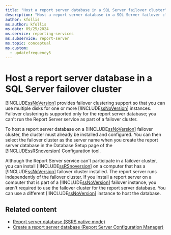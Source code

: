 ```yaml
---
title: "Host a report server database in a SQL Server failover cluster"
description: "Host a report server database in a SQL Server failover cluster"
author: kfollis
ms.author: kfollis
ms.date: 09/25/2024
ms.service: reporting-services
ms.subservice: report-server
ms.topic: conceptual
ms.custom:
  - updatefrequency5
---
```

# Host a report server database in a SQL Server failover cluster

  [!INCLUDE[ssNoVersion](../../includes/ssnoversion-md.md)] provides failover clustering support so that you can use multiple disks for one or more [!INCLUDE[ssNoVersion](../../includes/ssnoversion-md.md)] instances. Failover clustering is supported only for the report server database; you can't run the Report Server service as part of a failover cluster.  
  
 To host a report server database on a [!INCLUDE[ssNoVersion](../../includes/ssnoversion-md.md)] failover cluster, the cluster must already be installed and configured. You can then select the failover cluster as the server name when you create the report server database in the Database Setup page of the [!INCLUDE[ssRSnoversion](../../includes/ssrsnoversion-md.md)] Configuration tool.  
  
 Although the Report Server service can't participate in a failover cluster, you can install [!INCLUDE[ssRSnoversion](../../includes/ssrsnoversion-md.md)] on a computer that has a [!INCLUDE[ssNoVersion](../../includes/ssnoversion-md.md)] failover cluster installed. The report server runs independently of the failover cluster. If you install a report server on a computer that is part of a [!INCLUDE[ssNoVersion](../../includes/ssnoversion-md.md)] failover instance, you aren't required to use the failover cluster for the report server database. You can use a different [!INCLUDE[ssNoVersion](../../includes/ssnoversion-md.md)] instance to host the database.  
  
## Related content

- [Report server database &#40;SSRS native mode&#41;](../../reporting-services/report-server/report-server-database-ssrs-native-mode.md)
- [Create a report server database &#40;Report Server Configuration Manager&#41;](../../reporting-services/install-windows/ssrs-report-server-create-a-report-server-database.md)
